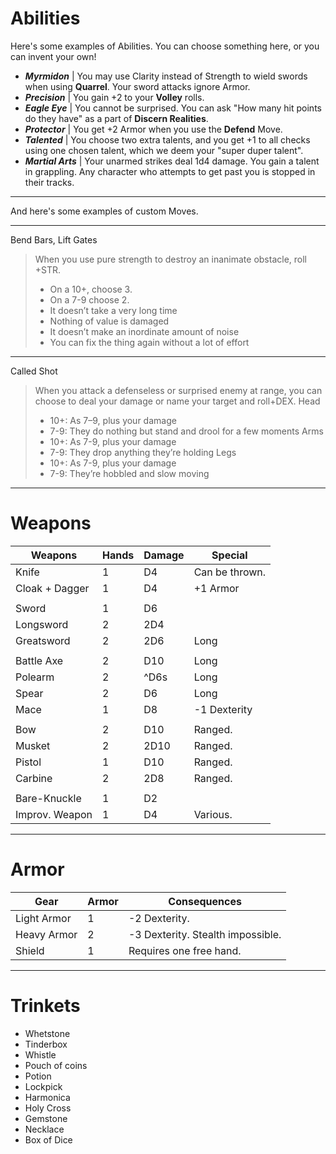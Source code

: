 
# Abilities
Here's some examples of Abilities. You can choose something here, or you can invent your own!

- ***Myrmidon*** | You may use Clarity instead of Strength to wield swords when using **Quarrel**. Your sword attacks ignore Armor.
- ***Precision*** | You gain +2 to your **Volley** rolls.
- ***Eagle Eye*** | You cannot be surprised. You can ask "How many hit points do they have" as a part of **Discern Realities**.
- ***Protector*** | You get +2 Armor when you use the **Defend** Move.
- ***Talented*** | You choose two extra talents, and you get +1 to all checks using one chosen talent, which we deem your "super duper talent".
- ***Martial Arts*** | Your unarmed strikes deal 1d4 damage. You gain a talent in grappling. Any character who attempts to get past you is stopped in their tracks.

---
And here's some examples of custom Moves.

---
Bend Bars, Lift Gates
> When you use pure strength to destroy an inanimate obstacle, roll +STR. 
> - On a 10+, choose 3. 
> - On a 7-9 choose 2.
> - It doesn’t take a very long time
> - Nothing of value is damaged
> - It doesn’t make an inordinate amount of noise
> - You can fix the thing again without a lot of effort

---
Called Shot
> When you attack a defenseless or surprised enemy at range, you
can choose to deal your damage or name your target and roll+DEX.
> Head
> - 10+: As 7–9, plus your damage 
> - 7-9: They do nothing but stand and drool for a few moments
> Arms
> - 10+: As 7-9, plus your damage 
> - 7-9: They drop anything they’re holding
> Legs
> - 10+: As 7-9, plus your damage
> - 7-9: They’re hobbled and slow moving

---
# Weapons
| Weapons        | Hands | Damage | Special                                |
| -------------- | ----- | ------ | -------------------------------------- |
| Knife          | 1     | D4     | Can be thrown.                         |
| Cloak + Dagger | 1     | D4     | +1 Armor                               |
|                |       |        |                                        |
| Sword          | 1     | D6     |                                        |
| Longsword      | 2     | 2D4    |                                        |
| Greatsword     | 2     | 2D6    | Long                                   |
|                |       |        |                                        |
| Battle Axe     | 2     | D10    | Long                                   |
| Polearm        | 2     | ^D6s   | Long                                   |
| Spear          | 2     | D6     | Long                                   |
| Mace           | 1     | D8     | -1 Dexterity                           |
|                |       |        |                                        |
| Bow            | 2     | D10    | Ranged.                                |
| Musket         | 2     | 2D10   | Ranged.                                |
| Pistol         | 1     | D10    | Ranged.                                |
| Carbine        | 2     | 2D8    | Ranged.                                |
|                |       |        |                                        |
| Bare-Knuckle   | 1     | D2     |                                        |
| Improv. Weapon | 1     | D4     | Various.                               |

---
# Armor
| Gear        | Armor | Consequences                        |
| ----------- | ----- | ----------------------------------- |
| Light Armor | 1     | -2 Dexterity.                       |
| Heavy Armor | 2     | -3 Dexterity. Stealth impossible.   |
| Shield      | 1     | Requires one free hand.             |

---
# Trinkets
- Whetstone
- Tinderbox
- Whistle
- Pouch of coins
- Potion
- Lockpick
- Harmonica
- Holy Cross
- Gemstone
- Necklace
- Box of Dice
